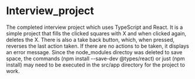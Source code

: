 # Interview_project
The completed interview project which uses TypeScript and React. It is a simple project that fills the clicked squares with X and when clicked again, deletes the X. There is also a take back button, which, when pressed, reverses the last action taken. If there are no actions to be taken, it displays an error message. Since the node_modules directoy was deleted to save space, the commands (npm install --save-dev @types/react) or just (npm install) may need to be executed in the src/app directory for the project to work.

